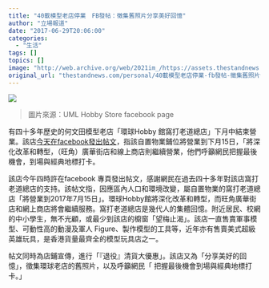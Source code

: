 ```yaml
---
title: "40載模型老店停業　FB發帖：徵集舊照片分享美好回憶"
author: "立場報道"
date: "2017-06-29T20:06:00"
categories:
  - "生活"
tags: []
topics: []
image: "http://web.archive.org/web/2021im_/https://assets.thestandnews.com/media/photos/wwwwww_c9PI2.PNG"
original_url: "thestandnews.com/personal/40載模型老店停業-fb發帖-徵集舊照片分享美好回憶"
---
```

![](http://web.archive.org/web/2021im_/https://assets.thestandnews.com/media/photos/wwwwww_c9PI2.PNG)
> 圖片來源：UML Hobby Store facebook page

有四十多年歷史的何文田模型老店「環球Hobby 館窩打老道總店」下月中結束營業。該店[今天在facebook發出帖文](http://web.archive.org/web/20211229132638/https://www.facebook.com/UMLHobby/photos/a.105311539981.21937.104563289981/10150797208104982/?type=3&theater)，指該自置物業鋪位將營業到下月15日，「將深化改革和轉型，（旺角）廣華街店和線上商店則繼續營業，他們呼籲網民把握最後機會，到場與經典地標打卡。

該店今午四時許在facebook 專頁發出帖文，感謝網民在過去四十多年對該店窩打老道總店的支持。該帖文指，因應區內人口和環境改變，屬自置物業的窩打老道總店「將營業到2017年7月15日」。環球Hobby館將深化改革和轉型，而旺角廣華街店和網上商店將會繼續服務。窩打老道總店是幾代人的集體回憶。附近居民、校網的中小學生，無不光顧，或最少到該店的櫥窗「望梅止渴」。該店一直售賣軍事模型、可動性高的動漫及軍人 Figure、製作模型的工具等，近年亦有售賣美式超級英雄玩具，是香港貨量最齊全的模型玩具店之一。

帖文同時為店鋪宣傳，進行「『退役』清貨大優惠」。該店又為「分享美好的回憶」，徵集環球老店的舊照片，以及呼籲網民「 把握最後機會到場與經典地標打卡。」